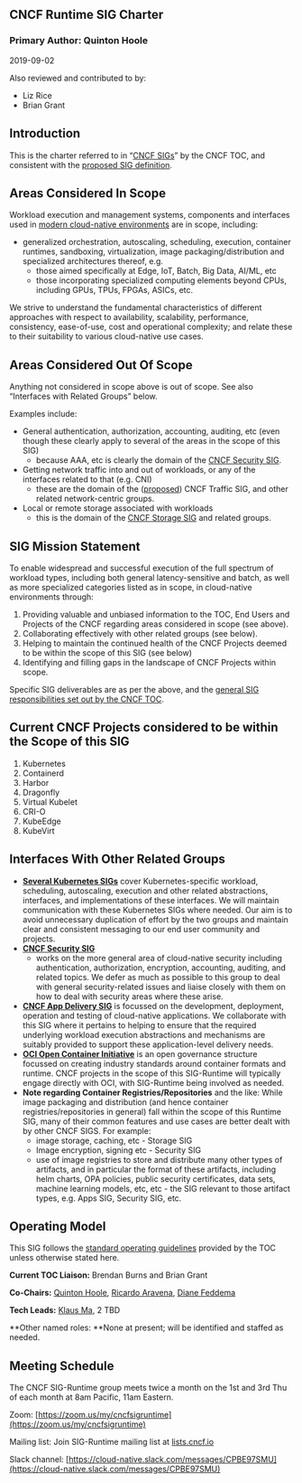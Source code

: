 ## CNCF Runtime SIG Charter


### Primary Author: Quinton Hoole

2019-09-02

Also reviewed and contributed to by:

*   Liz Rice
*   Brian Grant

## Introduction

This is the charter referred to in “[CNCF
SIGs](https://github.com/cncf/toc/blob/master/sigs/cncf-sigs.md#sig-charter)”
by the CNCF TOC, and consistent with the [proposed SIG
definition](https://github.com/cncf/toc/blob/master/sigs/proposed.md).


## Areas Considered In Scope

Workload execution and management systems, components and interfaces
used in [modern cloud-native
environments](https://github.com/cncf/toc/blob/master/DEFINITION.md)
are in scope, including:



*   generalized orchestration, autoscaling, scheduling, execution, container
    runtimes, sandboxing, virtualization, image packaging/distribution and specialized architectures thereof, e.g. 
    *   those aimed specifically at Edge, IoT, Batch, Big Data, AI/ML, etc
    *   those incorporating specialized computing elements beyond CPUs, including GPUs, TPUs, FPGAs, ASICs, etc.

We strive to understand the fundamental characteristics of different approaches with respect to availability,
scalability, performance, consistency, ease-of-use, cost and operational complexity; and relate these to their
suitability to various cloud-native use cases.


## Areas Considered Out Of Scope

Anything not considered in scope above is out of scope.  See also “Interfaces with Related Groups” below.

Examples include:

*   General authentication, authorization, accounting, auditing, etc (even though these clearly apply to several of the areas in the scope of this SIG)
    - because AAA, etc is clearly the domain of the [CNCF Security SIG](https://github.com/cncf/sig-security).
*   Getting network traffic into and out of workloads, or any of the interfaces related to that (e.g. CNI)
    - these are the domain of the ([proposed](https://github.com/cncf/toc/blob/master/sigs/proposed.md)) CNCF Traffic SIG, and other related network-centric groups.  
*   Local or remote storage associated with workloads
     - this is the domain of the [CNCF Storage SIG](https://github.com/cncf/sig-storage) and related groups.


## SIG Mission Statement

To enable widespread and successful execution of the full spectrum of workload types,
including both general latency-sensitive and batch, as well as more specialized
categories listed as in scope, in cloud-native environments through:



1. Providing valuable and unbiased information to the TOC,
   End Users and Projects of the CNCF regarding areas considered in scope (see above).
2. Collaborating effectively with other related groups (see below).
3. Helping to maintain the continued health of the CNCF Projects deemed
   to be within the scope of this SIG (see below)
4. Identifying and filling gaps in the landscape of CNCF Projects within scope.

Specific SIG deliverables are as per the above, and the [general SIG responsibilities
set out by the CNCF TOC](https://github.com/cncf/toc/blob/master/sigs/cncf-sigs.md#responsibilities--empowerment-of-sigs).


## Current CNCF Projects considered to be within the Scope of this SIG



1. Kubernetes
2. Containerd
3. Harbor
4. Dragonfly
5. Virtual Kubelet
6. CRI-O
7. KubeEdge
8. KubeVirt


## Interfaces With Other Related Groups



*   **[Several Kubernetes SIGs](https://github.com/kubernetes/community)**
    cover Kubernetes-specific workload, scheduling, autoscaling, execution
    and other related abstractions, interfaces, and implementations of
    these interfaces.  We will maintain communication with these Kubernetes
    SIGs where needed.  Our aim is to avoid unnecessary duplication of
    effort by the two groups and maintain clear and consistent messaging
    to our end user community and projects.
*   **[CNCF Security SIG](https://github.com/cncf/sig-security)**
    - works on the more general area of cloud-native security including
    authentication, authorization, encryption, accounting, auditing, and
    related topics.  We defer as much as possible to this group to deal
    with general security-related issues and liaise closely with them on
    how to deal with security areas where these arise.
*   **[CNCF App Delivery SIG](https://github.com/cncf/sig-app-delivery)**
    is focussed on the development, deployment, operation and testing of
    cloud-native applications.  We collaborate with this SIG where it
    pertains to helping to ensure that the required underlying workload
    execution abstractions and mechanisms are suitably provided to support
    these application-level delivery needs.
*   **[OCI Open Container Initiative](https://www.opencontainers.org/)**
    is an open governance structure focussed on creating industry standards
    around container formats and runtime. CNCF projects in the scope of
    this SIG-Runtime will typically engage directly with OCI, with SIG-Runtime
    being involved as needed.
*   **Note regarding Container Registries/Repositories** and the like:
    While image packaging and distribution (and hence container
    registries/repositories in general) fall within the scope of this
    Runtime SIG, many of their common features and use cases are better
    dealt with by other CNCF SIGS.  For example:
    *   image storage, caching, etc - Storage SIG
    *   Image encryption, signing etc - Security SIG
    *   use of image registries to store and distribute many other types
        of artifacts, and in particular the format of these artifacts,
	including helm charts, OPA policies, public security certificates,
	data sets, machine learning models, etc, etc - the SIG relevant to
	those artifact types, e.g. Apps SIG, Security SIG, etc.


## Operating Model

This SIG follows the [standard operating guidelines](https://github.com/cncf/toc/blob/master/sigs/cncf-sigs.md#operating-model)
provided by the TOC unless otherwise stated here.

**Current TOC Liaison:**  Brendan Burns and Brian Grant

**Co-Chairs:** [Quinton Hoole](https://www.linkedin.com/in/quintonhoole/),
  [Ricardo Aravena](https://www.linkedin.com/in/raravena),
  [Diane Feddema](www.linkedin.com/in/dianefeddema)

**Tech Leads:** [Klaus Ma](http://www.klaus1982.cn/about/), 2 TBD

**Other named roles: **None at present; will be identified and staffed as needed.


## Meeting Schedule

The CNCF SIG-Runtime group meets twice a month on the 1st and 3rd Thu of
each month at 8am Pacific, 11am Eastern. 

Zoom: [https://zoom.us/my/cncfsigruntime](https://zoom.us/my/cncfsigruntime)

Mailing list: Join SIG-Runtime mailing list at [lists.cncf.io](https://lists.cncf.io)

Slack channel: [https://cloud-native.slack.com/messages/CPBE97SMU](https://cloud-native.slack.com/messages/CPBE97SMU)  

